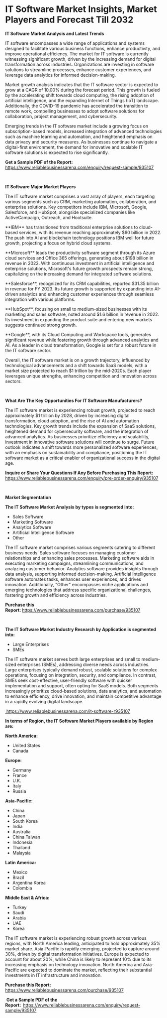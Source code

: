 <p><h1>IT Software Market Insights, Market Players and Forecast Till 2032</h1></p><p><strong>IT Software Market Analysis and Latest Trends</strong></p>
<p><p>IT software encompasses a wide range of applications and systems designed to facilitate various business functions, enhance productivity, and improve operational efficiency. The market for IT software is currently witnessing significant growth, driven by the increasing demand for digital transformation across industries. Organizations are investing in software solutions to streamline processes, enhance customer experiences, and leverage data analytics for informed decision-making.</p><p>Market growth analysis indicates that the IT software sector is expected to grow at a CAGR of 10.00% during the forecast period. This growth is fueled by the accelerating shift towards cloud computing, the rising adoption of artificial intelligence, and the expanding Internet of Things (IoT) landscape. Additionally, the COVID-19 pandemic has accelerated the transition to remote work, compelling businesses to adopt software solutions for collaboration, project management, and cybersecurity.</p><p>Emerging trends in the IT software market include a growing focus on subscription-based models, increased integration of advanced technologies such as machine learning and automation, and heightened emphasis on data privacy and security measures. As businesses continue to navigate a digital-first environment, the demand for innovative and scalable IT software solutions is expected to rise significantly.</p></p>
<p><strong>Get a Sample PDF of the Report:&nbsp;</strong> <a href="https://www.reliablebusinessarena.com/enquiry/request-sample/935107?utm_campaign=3190&utm_medium=2&utm_source=Github&utm_content=ia&utm_term=16042025&utm_id=it-software">https://www.reliablebusinessarena.com/enquiry/request-sample/935107</a></p>
<p>&nbsp;</p>
<p><strong>IT Software Major Market Players</strong></p>
<p><p>The IT software market comprises a vast array of players, each targeting various segments such as CRM, marketing automation, collaboration, and enterprise solutions. Key competitors include IBM, Microsoft, Google, Salesforce, and HubSpot, alongside specialized companies like ActiveCampaign, Outreach, and Hootsuite.</p><p>**IBM** has transitioned from traditional enterprise solutions to cloud-based services, with its revenue reaching approximately $60 billion in 2022. The push into AI and blockchain technology positions IBM well for future growth, projecting a focus on hybrid cloud systems.</p><p>**Microsoft** leads the productivity software segment through its Azure cloud services and Office 365 offerings, generating about $198 billion in revenue in 2022. With continuous investment in artificial intelligence and enterprise solutions, Microsoft's future growth prospects remain strong, capitalizing on the increasing demand for integrated software solutions.</p><p>**Salesforce**, recognized for its CRM capabilities, reported $31.35 billion in revenue for FY 2023. Its future growth is supported by expanding into AI-driven analytics and enhancing customer experiences through seamless integration with various platforms.</p><p>**HubSpot**, focusing on small to medium-sized businesses with its marketing and sales software, noted around $1.6 billion in revenue in 2022. Its investment in expanding the product suite and entering new markets suggests continued strong growth.</p><p>**Google**, with its Cloud Computing and Workspace tools, generates significant revenue while fostering growth through advanced analytics and AI. As a leader in cloud transformation, Google is set for a robust future in the IT software sector.</p><p>Overall, the IT software market is on a growth trajectory, influenced by technological advancements and a shift towards SaaS models, with a market size projected to reach $1 trillion by the mid-2020s. Each player leverages unique strengths, enhancing competition and innovation across sectors.</p></p>
<p>&nbsp;</p>
<p><strong>What Are The Key Opportunities For IT Software Manufacturers?</strong></p>
<p><p>The IT software market is experiencing robust growth, projected to reach approximately $1 trillion by 2028, driven by increasing digital transformation, cloud adoption, and the rise of AI and automation technologies. Key growth trends include the expansion of SaaS solutions, heightened demand for cybersecurity software, and the integration of advanced analytics. As businesses prioritize efficiency and scalability, investment in innovative software solutions will continue to surge. Future outlook indicates a shift towards more personalized software experiences, with an emphasis on sustainability and compliance, positioning the IT software market as a critical enabler of organizational success in the digital age.</p></p>
<p><strong>Inquire or Share Your Questions If Any Before Purchasing This Report:</strong> <a href="https://www.reliablebusinessarena.com/enquiry/pre-order-enquiry/935107?utm_campaign=3190&utm_medium=2&utm_source=Github&utm_content=ia&utm_term=16042025&utm_id=it-software">https://www.reliablebusinessarena.com/enquiry/pre-order-enquiry/935107</a></p>
<p>&nbsp;</p>
<p><strong>Market Segmentation</strong></p>
<p><strong>The IT Software Market Analysis by types is segmented into:</strong></p>
<p><ul><li>Sales Software</li><li>Marketing Software</li><li>Analytics Software</li><li>Artificial Intelligence Software</li><li>Other</li></ul></p>
<p><p>The IT software market comprises various segments catering to different business needs. Sales software focuses on managing customer relationships and enhancing sales processes. Marketing software aids in executing marketing campaigns, streamlining communications, and analyzing customer behavior. Analytics software provides insights through data analysis, supporting informed decision-making. Artificial Intelligence software automates tasks, enhances user experiences, and drives innovation. Additionally, "Other" encompasses niche applications and emerging technologies that address specific organizational challenges, fostering growth and efficiency across industries.</p></p>
<p><strong>Purchase this Report:&nbsp;</strong><a href="https://www.reliablebusinessarena.com/purchase/935107?utm_campaign=3190&utm_medium=2&utm_source=Github&utm_content=ia&utm_term=16042025&utm_id=it-software">https://www.reliablebusinessarena.com/purchase/935107</a></p>
<p>&nbsp;</p>
<p><strong>The IT Software Market Industry Research by Application is segmented into:</strong></p>
<p><ul><li>Large Enterprises</li><li>SMEs</li></ul></p>
<p><p>The IT software market serves both large enterprises and small to medium-sized enterprises (SMEs), addressing diverse needs across industries. Large enterprises typically demand robust, scalable solutions for complex operations, focusing on integration, security, and compliance. In contrast, SMEs seek cost-effective, user-friendly software with quicker implementation and support, often opting for SaaS models. Both segments increasingly prioritize cloud-based solutions, data analytics, and automation to enhance efficiency, drive innovation, and maintain competitive advantage in a rapidly evolving digital landscape.</p></p>
<p><a href="https://www.reliablebusinessarena.com/it-software-r935107?utm_campaign=3190&utm_medium=2&utm_source=Github&utm_content=ia&utm_term=16042025&utm_id=it-software">&nbsp;https://www.reliablebusinessarena.com/it-software-r935107</a></p>
<p><strong>In terms of Region, the IT Software Market Players available by Region are:</strong></p>
<p>
    <p> <strong> North America: </strong>
        <ul>
            <li>United States</li>
            <li>Canada</li>
        </ul>
        </p> 
    <p> <strong> Europe: </strong>
        <ul>
            <li>Germany</li>
            <li>France</li>
            <li>U.K.</li>
            <li>Italy</li>
            <li>Russia</li>
        </ul>
        </p> 
    <p> <strong> Asia-Pacific: </strong>
        <ul>
            <li>China</li>
            <li>Japan</li>
            <li>South Korea</li>
            <li>India</li>
            <li>Australia</li>
            <li>China Taiwan</li>
            <li>Indonesia</li>
            <li>Thailand</li>
            <li>Malaysia</li>
        </ul>
        </p> 
    <p> <strong> Latin America: </strong>
        <ul>
            <li>Mexico</li>
            <li>Brazil</li>
            <li>Argentina Korea</li>
            <li>Colombia</li>
        </ul>
        </p> 
    <p> <strong> Middle East & Africa: </strong>
        <ul>
            <li>Turkey</li>
            <li>Saudi</li>
            <li>Arabia</li>
            <li>UAE</li>
            <li>Korea</li>
        </ul>
    </p>
    </p>
<p><p>The IT software market is experiencing robust growth across various regions, with North America leading, anticipated to hold approximately 35% market share. Asia-Pacific is rapidly emerging, projected to capture around 30%, driven by digital transformation initiatives. Europe is expected to account for about 20%, while China is likely to represent 10% due to its increasing emphasis on technology innovation. North America and Asia-Pacific are expected to dominate the market, reflecting their substantial investments in IT infrastructure and innovation.</p></p>
<p><strong>Purchase this Report: </strong><a href="https://www.reliablebusinessarena.com/purchase/935107?utm_campaign=3190&utm_medium=2&utm_source=Github&utm_content=ia&utm_term=16042025&utm_id=it-software">https://www.reliablebusinessarena.com/purchase/935107</a></p>
<p>&nbsp;<strong>Get a Sample PDF of the Report:&nbsp;&nbsp;</strong><a href="https://www.reliablebusinessarena.com/enquiry/request-sample/935107?utm_campaign=3190&utm_medium=2&utm_source=Github&utm_content=ia&utm_term=16042025&utm_id=it-software">https://www.reliablebusinessarena.com/enquiry/request-sample/935107</a></p>
<p><strong></strong></p>
<p><p></p><p></p><p></p></p>